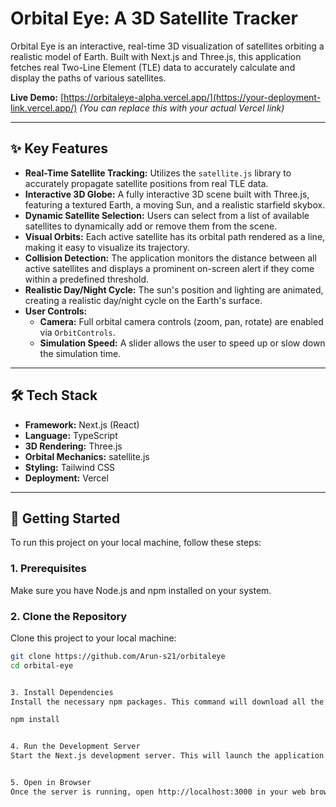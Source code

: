 # Orbital Eye: A 3D Satellite Tracker



Orbital Eye is an interactive, real-time 3D visualization of satellites orbiting a realistic model of Earth. Built with Next.js and Three.js, this application fetches real Two-Line Element (TLE) data to accurately calculate and display the paths of various satellites.

**Live Demo:** [https://orbitaleye-alpha.vercel.app/](https://your-deployment-link.vercel.app/) _(You can replace this with your actual Vercel link)_

---

## ✨ Key Features

* **Real-Time Satellite Tracking:** Utilizes the `satellite.js` library to accurately propagate satellite positions from real TLE data.
* **Interactive 3D Globe:** A fully interactive 3D scene built with Three.js, featuring a textured Earth, a moving Sun, and a realistic starfield skybox.
* **Dynamic Satellite Selection:** Users can select from a list of available satellites to dynamically add or remove them from the scene.
* **Visual Orbits:** Each active satellite has its orbital path rendered as a line, making it easy to visualize its trajectory.
* **Collision Detection:** The application monitors the distance between all active satellites and displays a prominent on-screen alert if they come within a predefined threshold.
* **Realistic Day/Night Cycle:** The sun's position and lighting are animated, creating a realistic day/night cycle on the Earth's surface.
* **User Controls:**
    * **Camera:** Full orbital camera controls (zoom, pan, rotate) are enabled via `OrbitControls`.
    * **Simulation Speed:** A slider allows the user to speed up or slow down the simulation time.

---

## 🛠️ Tech Stack

* **Framework:** Next.js (React)
* **Language:** TypeScript
* **3D Rendering:** Three.js
* **Orbital Mechanics:** satellite.js
* **Styling:** Tailwind CSS
* **Deployment:** Vercel

---

## 🚀 Getting Started

To run this project on your local machine, follow these steps:

### 1. Prerequisites

Make sure you have  Node.js and npm installed on your system.

### 2. Clone the Repository

Clone this project to your local machine:
```bash
git clone https://github.com/Arun-s21/orbitaleye
cd orbital-eye


3. Install Dependencies
Install the necessary npm packages. This command will download all the required libraries listed in the package.json file, such as React, Three.js, and Next.js.

npm install


4. Run the Development Server
Start the Next.js development server. This will launch the application on your local machine with hot-reloading enabled, meaning any changes you save to the code will be reflected instantly in the browser.


5. Open in Browser
Once the server is running, open http://localhost:3000 in your web browser to see the application running.